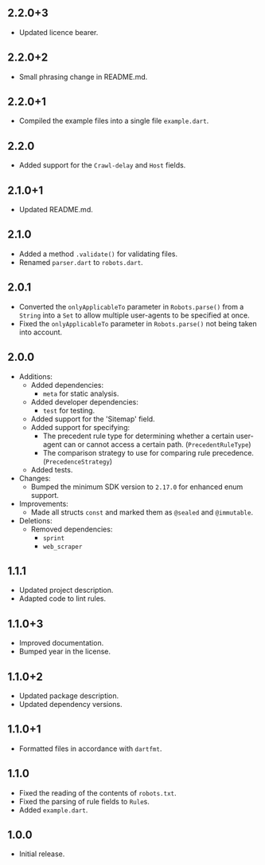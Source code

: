 ## 2.2.0+3

- Updated licence bearer.

## 2.2.0+2

- Small phrasing change in README.md.

## 2.2.0+1

- Compiled the example files into a single file `example.dart`.

## 2.2.0

- Added support for the `Crawl-delay` and `Host` fields.

## 2.1.0+1

- Updated README.md.

## 2.1.0

- Added a method `.validate()` for validating files.
- Renamed `parser.dart` to `robots.dart`.

## 2.0.1

- Converted the `onlyApplicableTo` parameter in `Robots.parse()` from a `String`
  into a `Set` to allow multiple user-agents to be specified at once.
- Fixed the `onlyApplicableTo` parameter in `Robots.parse()` not being taken
  into account.

## 2.0.0

- Additions:
  - Added dependencies:
    - `meta` for static analysis.
  - Added developer dependencies:
    - `test` for testing.
  - Added support for the 'Sitemap' field.
  - Added support for specifying:
    - The precedent rule type for determining whether a certain user-agent can
      or cannot access a certain path. (`PrecedentRuleType`)
    - The comparison strategy to use for comparing rule precedence.
      (`PrecedenceStrategy`)
  - Added tests.
- Changes:
  - Bumped the minimum SDK version to `2.17.0` for enhanced enum support.
- Improvements:
  - Made all structs `const` and marked them as `@sealed` and `@immutable`.
- Deletions:
  - Removed dependencies:
    - `sprint`
    - `web_scraper`

## 1.1.1

- Updated project description.
- Adapted code to lint rules.

## 1.1.0+3

- Improved documentation.
- Bumped year in the license.

## 1.1.0+2

- Updated package description.
- Updated dependency versions.

## 1.1.0+1

- Formatted files in accordance with `dartfmt`.

## 1.1.0

- Fixed the reading of the contents of `robots.txt`.
- Fixed the parsing of rule fields to `Rule`s.
- Added `example.dart`.

## 1.0.0

- Initial release.
